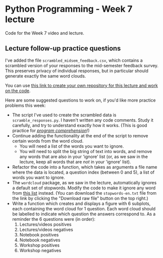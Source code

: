 # Python Programming - Week 7 lecture

Code for the Week 7 video and lecture.


## Lecture follow-up practice questions

I've added the file `scrambled_midsem_feedback.csv`, which contains a scrambled version of your responses to the mid-semester feedback survey. This preserves privacy of individual responses, but in particular should generate exactly the same word clouds.

You can use [this link to create your own repository for this lecture and work on the code](https://classroom.github.com/a/rz1wS52C).

Here are some suggested questions to work on, if you'd like more practice problems this week:

- The script I've used to create the scrambled data is `scramble_responses.py`. I haven't written any code comments. Study it carefully, and try to understand exactly how it works. (This is good practice for [_program comprehension_](https://static.teachcomputing.org/pedagogy/QR14-Code-tracing.pdf)!)
- Continue adding the functionality at the end of the script to remove certain words from the word cloud.
    - You will need a list of the words you want to ignore.
    - You will need to split the big string of text into words, and remove any words that are also in your 'ignore' list (or, as we saw in the lecture, keep all words that are _not_ in your 'ignore' list).
- Refactor the code into a function, which takes as arguments a file name where the data is located, a question index (between 0 and 5), a list of words you want to ignore.
- The `wordcloud` package, as we saw in the lecture, automatically ignores a default set of stopwords. Modify the code to make it ignore any word from [this list](https://github.com/stopwords-iso/stopwords-en/blob/master/stopwords-en.txt) instead. (You can download the `stopwords-en.txt` file from the link by clicking the "Download raw file" button on the top right.)
- Write a function which creates and displays a figure with 6 subplots, each containing the word cloud for 1 question. Each word cloud should be labelled to indicate which question the answers correspond to. As a reminder the 6 questions were (in order):
    1. Lectures/videos positives
    2. Lectures/videos negatives
    3. Notebook positives
    4. Notebook negatives
    5. Workshop positives
    6. Workshop negatives
